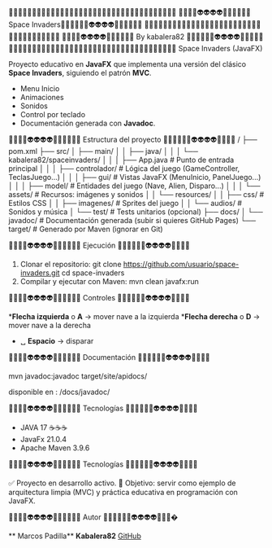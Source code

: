 🚀🚀🚀🚀🚀🚀🚀🚀🚀🚀🚀🚀🚀🚀🚀🚀🚀🚀🚀🚀🚀🚀🚀🚀🚀🚀🚀🚀🚀🚀🚀🚀🚀🚀🚀🚀
🚀🚀🚀🚀👽👽👽👽👾👾👾👾👾👾 Space Invaders👾👾👾👾👾👾👽👽👽👽🚀🚀🚀🚀🚀🚀
🚀🚀🚀🚀🚀🚀🚀🚀🚀🚀🚀🚀🚀🚀🚀🚀🚀🚀🚀🚀🚀🚀🚀🚀🚀🚀🚀🚀🚀🚀🚀🚀🚀🚀🚀🚀
🚀🚀🚀🚀👽👽👽👽👾👾👾👾👾👾  By kabalera82  👾👾👾👾👾👾👽👽👽👽🚀🚀🚀🚀🚀
🚀🚀🚀🚀🚀🚀🚀🚀🚀🚀🚀🚀🚀🚀🚀🚀🚀🚀🚀🚀🚀🚀🚀🚀🚀🚀🚀🚀🚀🚀🚀🚀🚀🚀🚀🚀
Space Invaders (JavaFX)

Proyecto educativo en **JavaFX** que implementa una versión del clásico **Space Invaders**, siguiendo el patrón **MVC**.  
- Menu Inicio
- Animaciones
- Sonidos
- Control por teclado
- Documentación generada con **Javadoc**.

🚀🚀🚀🚀👽👽👽👽👾👾👾👾👾👾 Estructura del proyecto 👾👾👾👾👾👾👽👽👽👽🚀🚀🚀🚀
/
├── pom.xml
├── src/
│   ├── main/
│   │   ├── java/
│   │   │   └── kabalera82/spaceinvaders/
│   │   │       ├── App.java                # Punto de entrada principal
│   │   │       ├── controlador/            # Lógica del juego (GameController, TeclasJuego...)
│   │   │       ├── gui/                    # Vistas JavaFX (MenuInicio, PanelJuego...)
│   │   │       ├── model/                  # Entidades del juego (Nave, Alien, Disparo...)
│   │   │       └── assets/                 # Recursos: imágenes y sonidos
│   │   └── resources/
│   │       ├── css/                        # Estilos CSS
│   │       ├── imagenes/                   # Sprites del juego
│   │       └── audios/                     # Sonidos y música
│   └── test/                               # Tests unitarios (opcional)
├── docs/
│   └── javadoc/                            # Documentación generada (subir si quieres GitHub Pages)
└── target/                                 # Generado por Maven (ignorar en Git)


🚀🚀🚀🚀👽👽👽👽👾👾👾👾👾👾 Ejecución 👾👾👾👾👾👾👽👽👽👽🚀🚀🚀🚀

1. Clonar el repositorio:
   git clone https://github.com/usuario/space-invaders.git
   cd space-invaders
2. Compilar y ejecutar con Maven:
   mvn clean javafx:run

🚀🚀🚀🚀👽👽👽👽👾👾👾👾👾👾 Controles 👾👾👾👾👾👾👽👽👽👽🚀🚀🚀🚀

***Flecha izquierda** o **A** → mover nave a la izquierda
***Flecha derecha** o **D** → mover nave a la derecha
* ␣ **Espacio** → disparar

🚀🚀🚀🚀👽👽👽👽👾👾👾👾👾👾 Documentación 👾👾👾👾👾👾👽👽👽👽🚀🚀🚀🚀

mvn javadoc:javadoc
target/site/apidocs/

disponible en :
/docs/javadoc/

🚀🚀🚀🚀👽👽👽👽👾👾👾👾👾👾 Tecnologías 👾👾👾👾👾👾👽👽👽👽🚀🚀🚀🚀

* JAVA 17 ☕☕☕
* JavaFx 21.0.4
* Apache Maven 3.9.6

🚀🚀🚀🚀👽👽👽👽👾👾👾👾👾👾 Tecnologías 👾👾👾👾👾👾👽👽👽👽🚀🚀🚀🚀

✅ Proyecto en desarrollo activo.
🎯 Objetivo: servir como ejemplo de arquitectura limpia (MVC) y práctica educativa en programación con JavaFX.

🚀🚀🚀🚀👽👽👽👽👾👾👾👾👾👾 Autor 👾👾👾👾👾👾👽👽👽👽🚀🚀🚀�

** Marcos Padilla**
**Kabalera82**
[GitHub](https://github.com/kabalera82)

